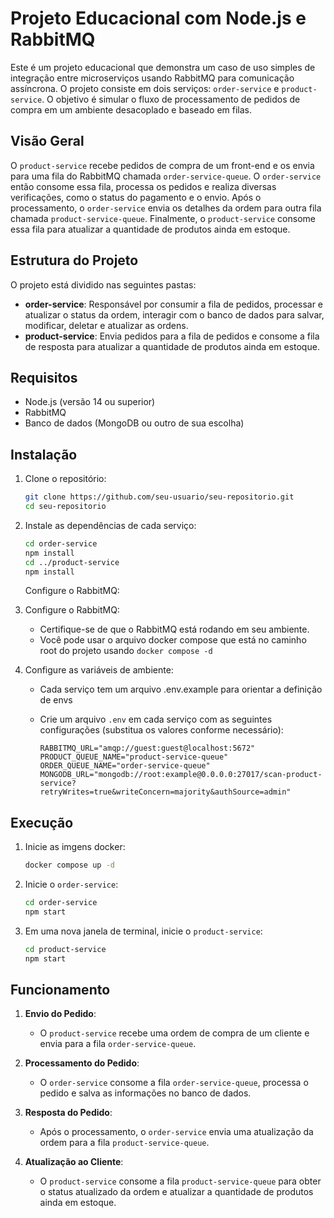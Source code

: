 # Projeto Educacional com Node.js e RabbitMQ

Este é um projeto educacional que demonstra um caso de uso simples de integração entre microserviços usando RabbitMQ para comunicação assíncrona. O projeto consiste em dois serviços: `order-service` e `product-service`. O objetivo é simular o fluxo de processamento de pedidos de compra em um ambiente desacoplado e baseado em filas.

## Visão Geral

O `product-service` recebe pedidos de compra de um front-end e os envia para uma fila do RabbitMQ chamada `order-service-queue`. O `order-service` então consome essa fila, processa os pedidos e realiza diversas verificações, como o status do pagamento e o envio. Após o processamento, o `order-service` envia os detalhes da ordem para outra fila chamada `product-service-queue`. Finalmente, o `product-service` consome essa fila para atualizar a quantidade de produtos ainda em estoque.

## Estrutura do Projeto

O projeto está dividido nas seguintes pastas:

- **order-service**: Responsável por consumir a fila de pedidos, processar e atualizar o status da ordem, interagir com o banco de dados para salvar, modificar, deletar e atualizar as ordens.
- **product-service**: Envia pedidos para a fila de pedidos e consome a fila de resposta para atualizar a quantidade de produtos ainda em estoque.

## Requisitos

- Node.js (versão 14 ou superior)
- RabbitMQ
- Banco de dados (MongoDB ou outro de sua escolha)

## Instalação

1. Clone o repositório:

   ```bash
   git clone https://github.com/seu-usuario/seu-repositorio.git
   cd seu-repositorio
   ```

2. Instale as dependências de cada serviço:

   ```bash
   cd order-service
   npm install
   cd ../product-service
   npm install
   ```

   Configure o RabbitMQ:

3. Configure o RabbitMQ:

   - Certifique-se de que o RabbitMQ está rodando em seu ambiente.
   - Você pode usar o arquivo docker compose que está no caminho root do projeto usando `docker compose -d`

4. Configure as variáveis de ambiente:

   - Cada serviço tem um arquivo .env.example para orientar a definição de envs
   - Crie um arquivo `.env` em cada serviço com as seguintes configurações (substitua os valores conforme necessário):

     ```plaintext
     RABBITMQ_URL="amqp://guest:guest@localhost:5672"
     PRODUCT_QUEUE_NAME="product-service-queue"
     ORDER_QUEUE_NAME="order-service-queue"
     MONGODB_URL="mongodb://root:example@0.0.0.0:27017/scan-product-service?retryWrites=true&writeConcern=majority&authSource=admin"
     ```

## Execução

1. Inicie as imgens docker:

   ```bash
   docker compose up -d
   ```

2. Inicie o `order-service`:

   ```bash
   cd order-service
   npm start
   ```

3. Em uma nova janela de terminal, inicie o `product-service`:

   ```bash
   cd product-service
   npm start
   ```

## Funcionamento

1. **Envio do Pedido**:

   - O `product-service` recebe uma ordem de compra de um cliente e envia para a fila `order-service-queue`.

2. **Processamento do Pedido**:

   - O `order-service` consome a fila `order-service-queue`, processa o pedido e salva as informações no banco de dados.

3. **Resposta do Pedido**:

   - Após o processamento, o `order-service` envia uma atualização da ordem para a fila `product-service-queue`.

4. **Atualização ao Cliente**:
   - O `product-service` consome a fila `product-service-queue` para obter o status atualizado da ordem e atualizar a quantidade de produtos ainda em estoque.
